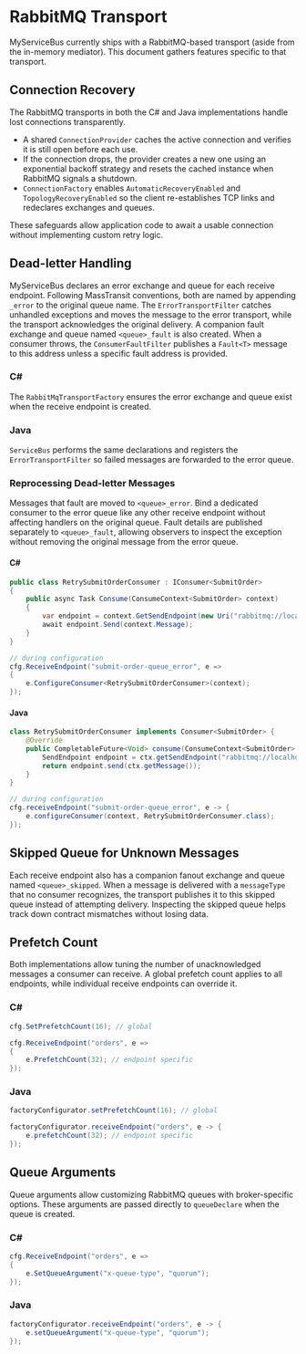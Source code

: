 # RabbitMQ Transport

MyServiceBus currently ships with a RabbitMQ-based transport (aside from the in-memory mediator). This document gathers features specific to that transport.

## Connection Recovery

The RabbitMQ transports in both the C# and Java implementations handle lost connections transparently.

- A shared `ConnectionProvider` caches the active connection and verifies it is still open before each use.
- If the connection drops, the provider creates a new one using an exponential backoff strategy and resets the cached instance when RabbitMQ signals a shutdown.
- `ConnectionFactory` enables `AutomaticRecoveryEnabled` and `TopologyRecoveryEnabled` so the client re-establishes TCP links and redeclares exchanges and queues.

These safeguards allow application code to await a usable connection without implementing custom retry logic.

## Dead-letter Handling

MyServiceBus declares an error exchange and queue for each receive endpoint. Following MassTransit conventions, both are named by appending `_error` to the original queue name. The `ErrorTransportFilter` catches unhandled exceptions and moves the message to the error transport, while the transport acknowledges the original delivery. A companion fault exchange and queue named `<queue>_fault` is also created. When a consumer throws, the `ConsumerFaultFilter` publishes a `Fault<T>` message to this address unless a specific fault address is provided.

### C#
The `RabbitMqTransportFactory` ensures the error exchange and queue exist when the receive endpoint is created.

### Java
`ServiceBus` performs the same declarations and registers the `ErrorTransportFilter` so failed messages are forwarded to the error queue.

### Reprocessing Dead-letter Messages

Messages that fault are moved to `<queue>_error`. Bind a dedicated consumer to the error queue like any other receive endpoint without affecting handlers on the original queue. Fault details are published separately to `<queue>_fault`, allowing observers to inspect the exception without removing the original message from the error queue.

#### C#
```csharp
public class RetrySubmitOrderConsumer : IConsumer<SubmitOrder>
{
    public async Task Consume(ConsumeContext<SubmitOrder> context)
    {
        var endpoint = context.GetSendEndpoint(new Uri("rabbitmq://localhost/orders-queue"));
        await endpoint.Send(context.Message);
    }
}

// during configuration
cfg.ReceiveEndpoint("submit-order-queue_error", e =>
{
    e.ConfigureConsumer<RetrySubmitOrderConsumer>(context);
});
```

#### Java
```java
class RetrySubmitOrderConsumer implements Consumer<SubmitOrder> {
    @Override
    public CompletableFuture<Void> consume(ConsumeContext<SubmitOrder> ctx) {
        SendEndpoint endpoint = ctx.getSendEndpoint("rabbitmq://localhost/orders-queue");
        return endpoint.send(ctx.getMessage());
    }
}

// during configuration
cfg.receiveEndpoint("submit-order-queue_error", e -> {
    e.configureConsumer(context, RetrySubmitOrderConsumer.class);
});
```


## Skipped Queue for Unknown Messages
Each receive endpoint also has a companion fanout exchange and queue named `<queue>_skipped`. When a message is delivered with a `messageType` that no consumer recognizes, the transport publishes it to this skipped queue instead of attempting delivery. Inspecting the skipped queue helps track down contract mismatches without losing data.

## Prefetch Count

Both implementations allow tuning the number of unacknowledged messages a consumer can receive. A global prefetch count applies to all endpoints, while individual receive endpoints can override it.

### C#
```csharp
cfg.SetPrefetchCount(16); // global

cfg.ReceiveEndpoint("orders", e =>
{
    e.PrefetchCount(32); // endpoint specific
});
```

### Java
```java
factoryConfigurator.setPrefetchCount(16); // global

factoryConfigurator.receiveEndpoint("orders", e -> {
    e.prefetchCount(32); // endpoint specific
});
```

## Queue Arguments

Queue arguments allow customizing RabbitMQ queues with broker-specific options. These arguments are passed directly to `queueDeclare` when the queue is created.

### C#
```csharp
cfg.ReceiveEndpoint("orders", e =>
{
    e.SetQueueArgument("x-queue-type", "quorum");
});
```

### Java
```java
factoryConfigurator.receiveEndpoint("orders", e -> {
    e.setQueueArgument("x-queue-type", "quorum");
});
```
